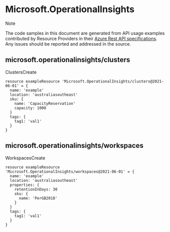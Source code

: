 # Microsoft.OperationalInsights
  
> [!NOTE]
> The code samples in this document are generated from API usage examples contributed by Resource Providers in their [Azure Rest API specifications](https://github.com/Azure/azure-rest-api-specs). Any issues should be reported and addressed in the source.


## microsoft.operationalinsights/clusters

ClustersCreate
```bicep
resource exampleResource 'Microsoft.OperationalInsights/clusters@2021-06-01' = {
  name: 'example'
  location: 'australiasoutheast'
  sku: {
    name: 'CapacityReservation'
    capacity: 1000
  }
  tags: {
    tag1: 'val1'
  }
}
```

## microsoft.operationalinsights/workspaces

WorkspacesCreate
```bicep
resource exampleResource 'Microsoft.OperationalInsights/workspaces@2021-06-01' = {
  name: 'example'
  location: 'australiasoutheast'
  properties: {
    retentionInDays: 30
    sku: {
      name: 'PerGB2018'
    }
  }
  tags: {
    tag1: 'val1'
  }
}
```
